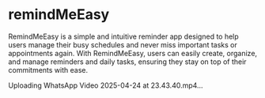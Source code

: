 # remindMeEasy
RemindMeEasy is a simple and intuitive reminder app designed to help users manage their busy schedules and never miss important tasks or appointments again. With RemindMeEasy, users can easily create, organize, and manage reminders and daily tasks, ensuring they stay on top of their commitments with ease.


Uploading WhatsApp Video 2025-04-24 at 23.43.40.mp4…

